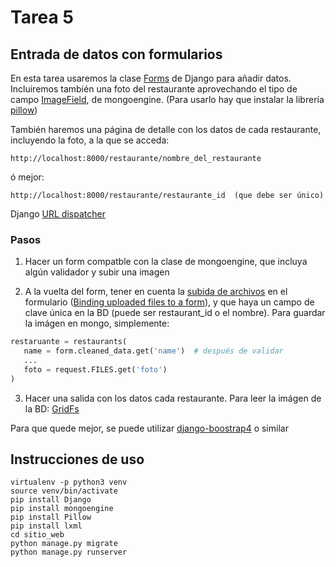 # Tarea 5

## Entrada de datos con formularios

En esta tarea usaremos la clase [Forms](https://docs.djangoproject.com/en/1.10/topics/forms/) de Django para añadir datos. Incluiremos también una foto del restaurante aprovechando el tipo de campo [ImageField](http://docs.mongoengine.org/apireference.html#mongoengine.fields.ImageField), de mongoengine. (Para usarlo hay que instalar la librería [pillow](https://python-pillow.org/))

También haremos una página de detalle con los datos de cada restaurante, incluyendo la foto, a la que se acceda:

```
http://localhost:8000/restaurante/nombre_del_restaurante
```

ó mejor:

```
http://localhost:8000/restaurante/restaurante_id  (que debe ser único)
```

Django [URL dispatcher](https://docs.djangoproject.com/en/1.10/topics/http/urls/#named-groups)

### Pasos

1. Hacer un form compatble con la clase de mongoengine, que incluya algún validador y subir una imagen

2. A la vuelta del form, tener en cuenta la [subida de archivos](https://docs.djangoproject.com/en/1.10/topics/http/file-uploads/) en el formulario ([Binding uploaded files to a form](https://docs.djangoproject.com/en/1.10/ref/forms/api/#binding-uploaded-files)), y que haya un campo de clave única en la BD (puede ser restaurant_id o el nombre). Para guardar la imágen en mongo, simplemente:

```python
restaruante = restaurants(
   name = form.cleaned_data.get('name')  # después de validar
   ...
   foto = request.FILES.get('foto')
)
```

3. Hacer una salida con los datos cada restaurante. Para leer la imágen de la BD: [GridFs](http://docs.mongoengine.org/guide/gridfs.html#gridfs)

Para que quede mejor, se puede utilizar [django-boostrap4](https://github.com/GabrielUlici/django-bootstrap4) o similar

## Instrucciones de uso

```
virtualenv -p python3 venv
source venv/bin/activate
pip install Django
pip install mongoengine
pip install Pillow
pip install lxml
cd sitio_web
python manage.py migrate
python manage.py runserver
```
